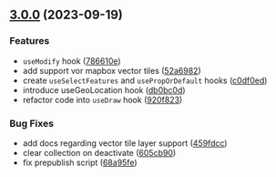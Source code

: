 

## [3.0.0](https://github.com/terrestris/react-util/compare/v2.2.0-beta.2...v3.0.0) (2023-09-19)


### Features

* `useModify` hook ([786610e](https://github.com/terrestris/react-util/commit/786610e523665c329eeaad005006ac2a50d62ad7))
* add support vor mapbox vector tiles ([52a6982](https://github.com/terrestris/react-util/commit/52a6982818e25c72cad7d4c697a468a2712ea0d7))
* create `useSelectFeatures` and `usePropOrDefault` hooks ([c0df0ed](https://github.com/terrestris/react-util/commit/c0df0ed95c182abfaab08edd92ea7e87943976dd))
* introduce useGeoLocation hook ([db0bc0d](https://github.com/terrestris/react-util/commit/db0bc0ded7f209e61ab26dcc2dfb49e5a83ec4dc))
* refactor code into `useDraw` hook ([920f823](https://github.com/terrestris/react-util/commit/920f8233f3998222f2140722fceab597f7321a1e))


### Bug Fixes

* add docs regarding vector tile layer support ([459fdcc](https://github.com/terrestris/react-util/commit/459fdccfede863d57444b06463affac1f51231dd))
* clear collection on deactivate ([605cb90](https://github.com/terrestris/react-util/commit/605cb90fa0a40635a66df8536bc8215d755b74bc))
* fix prepublish script ([68a95fe](https://github.com/terrestris/react-util/commit/68a95fe95225c5e52859754d2c5eb48a58475880))